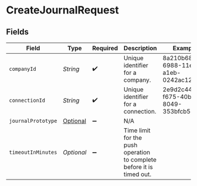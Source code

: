 # CreateJournalRequest


## Fields

| Field                                                                     | Type                                                                      | Required                                                                  | Description                                                               | Example                                                                   |
| ------------------------------------------------------------------------- | ------------------------------------------------------------------------- | ------------------------------------------------------------------------- | ------------------------------------------------------------------------- | ------------------------------------------------------------------------- |
| `companyId`                                                               | *String*                                                                  | :heavy_check_mark:                                                        | Unique identifier for a company.                                          | 8a210b68-6988-11ed-a1eb-0242ac120002                                      |
| `connectionId`                                                            | *String*                                                                  | :heavy_check_mark:                                                        | Unique identifier for a connection.                                       | 2e9d2c44-f675-40ba-8049-353bfcb5e171                                      |
| `journalPrototype`                                                        | [Optional<JournalPrototype>](../../models/components/JournalPrototype.md) | :heavy_minus_sign:                                                        | N/A                                                                       |                                                                           |
| `timeoutInMinutes`                                                        | *Optional<Integer>*                                                       | :heavy_minus_sign:                                                        | Time limit for the push operation to complete before it is timed out.     |                                                                           |